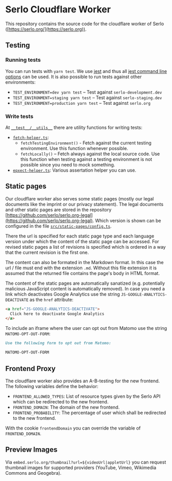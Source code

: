# Serlo Cloudflare Worker

This repository contains the source code for the cloudflare worker of Serlo ([https://serlo.org/](https://serlo.org)).

## Testing

### Running tests

You can run tests with `yarn test`. We use [jest](https://jestjs.io/) and thus all [jest command line options](https://jestjs.io/docs/en/cli) can be used. It is also possible to run tests against other environments:

- `TEST_ENVIRONMENT=dev yarn test` – Test against `serlo-development.dev`
- `TEST_ENVIRONMENT=staging yarn test` – Test against `serlo-staging.dev`
- `TEST_ENVIRONMENT=production yarn test` – Test against `serlo.org`

### Write tests

At [`__test__/__utils__`](./__tests__/__utils__) there are utility functions for writing tests:

- [`fetch-helper.ts`](./__tests__/__utils__/fetch-helper.ts):
  - `fetchTestingEnvironment()` - Fetch against the current testing environment. Use this function whenever possible.
  - `fetchLocally()` – Fetch always against the local source code. Use this function when testing against a testing environment is not possible since you need to mock something.
- [`epxect-helper.ts`](./__tests__/__utils__/expect-helper.ts): Various assertation helper you can use.

## Static pages

Our cloudflare worker also serves some static pages (mostly our legal documents like the imprint or our privacy statement).
The legal documents and other static pages are stored in the repository [https://github.com/serlo/serlo.org-legal](https://github.com/serlo/serlo.org-legal).
Which version is shown can be configured in the file [`src/static-pages/config.ts`](./src/static-pages/config.ts).

There the url is specified for each static page type and each language version under which the content of the static page can be accessed.
For revised static pages a list of revisions is specified which is ordered in a way that the current revision is the first one.

The content can also be formated in the Markdown format.
In this case the url / file must end with the extension `.md`.
Without this file extension it is assumed that the returned file contains the page's body in HTML format.

The content of the static pages are automatically sanatized (e.g. potentially malicious JavaScript content is automatically removed).
In case you need a link which deactivates Google Analytics use the string `JS-GOOGLE-ANALYTICS-DEACTIVATE` as the `href` attribute:

```html
<a href="JS-GOOGLE-ANALYTICS-DEACTIVATE">
  Click here to deactivate Google Analytics
</a>
```

To include an iframe where the user can opt out from Matomo use the string `MATOMO-OPT-OUT-FORM`:

```markdown
Use the following form to opt out from Matomo:

MATOMO-OPT-OUT-FORM
```

## Frontend Proxy

The cloudflare worker also provides an A-B-testing for the new frontend.
The following variables define the behavior:

- `FRONTEND_ALLOWED_TYPES`: List of resource types given by the Serlo API which can be redirected to the new frontend.
- `FRONTEND_DOMAIN`: The domain of the new frontend.
- `FRONTEND_PROBABILITY`: The percentage of user which shall be redirected to the new frontend.

With the cookie `frontendDomain` you can override the variable of `FRONTEND_DOMAIN`.

## Preview Images

Via `embed.serlo.org/thumbnail?url=${videoUrl|appletUrl}` you can request thumbnail images for supported providers (YouTube, Vimeo, Wikimedia Commons and Geogebra).
